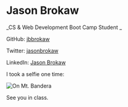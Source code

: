 # Jason Brokaw
_CS & Web Development Boot Camp Student _

GitHub: [jbbrokaw](http://github.com/jbbrokaw)

Twitter: [jasonbrokaw](http://twitter.com/jasonbrokaw)

LinkedIn: [Jason Brokaw](https://www.linkedin.com/pub/jason-brokaw/37/1a5/780)

I took a selfie one time:

![On Mt. Bandera](http://googledrive.com/jbrokaw/Public/IMAG0459.jpg)

See you in class. 
